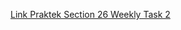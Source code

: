 [Link Praktek Section 26 Weekly Task 2](https://docs.google.com/document/d/17U-mWcRpURKhRxfnY3qnz2B1D-b7Vj0HqQkqtfdGE6I/edit?usp=sharing)
